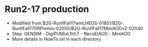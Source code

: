 Run2-17 production
====
  * Modified from B2G-RunIIFall17wmLHEGS-01851/B2G-RunIIFall17DRPremix-02050/B2G-RunIIFall17MiniAODv2-02040
  * Step: GENSIM - DigiPUMixL1HLT - RecoEIAOD - MiniAOD 
  * More details in HowTo.txt in each directory
